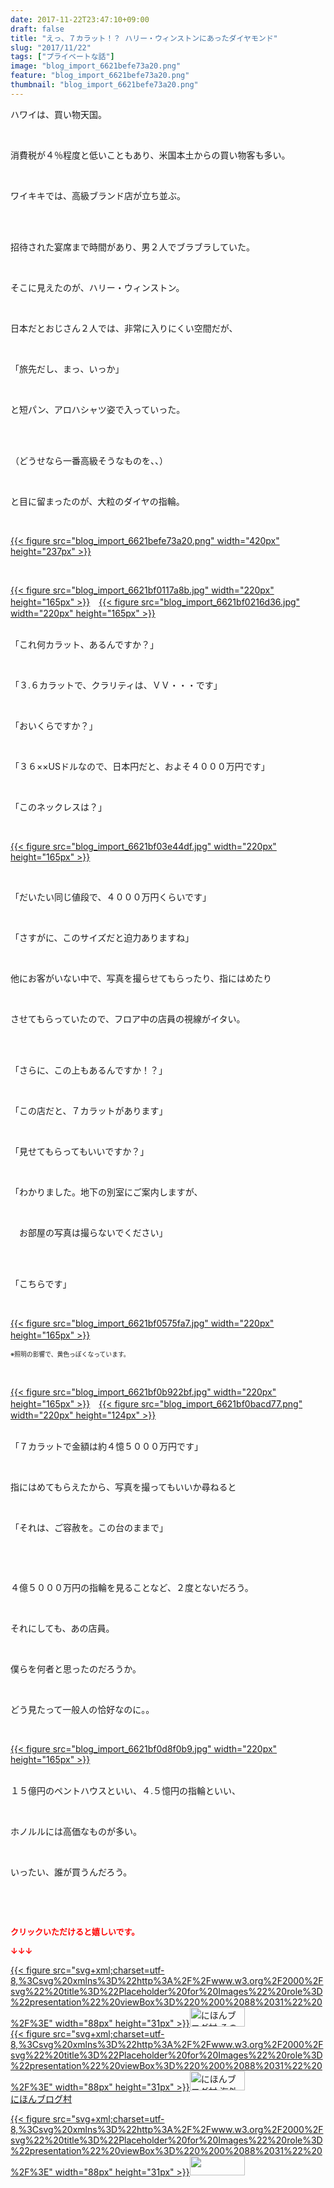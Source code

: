 ```yaml
---
date: 2017-11-22T23:47:10+09:00
draft: false
title: "えっ、７カラット！？ ハリー・ウィンストンにあったダイヤモンド"
slug: "2017/11/22"
tags: ["プライベートな話"]
image: "blog_import_6621befe73a20.png"
feature: "blog_import_6621befe73a20.png"
thumbnail: "blog_import_6621befe73a20.png"
---
```

<p>ハワイは、買い物天国。</p><p> </p><p>消費税が４％程度と低いこともあり、米国本土からの買い物客も多い。</p><p> </p><p>ワイキキでは、高級ブランド店が立ち並ぶ。</p><p> </p><p><br/>招待された宴席まで時間があり、男２人でブラブラしていた。</p><p> </p><p>そこに見えたのが、ハリー・ウィンストン。</p><p> </p><p>日本だとおじさん２人では、非常に入りにくい空間だが、</p><p> </p><p>「旅先だし、まっ、いっか」</p><p> </p><p>と短パン、アロハシャツ姿で入っていった。</p><p> </p><p><br/>（どうせなら一番高級そうなものを、、）</p><p> </p><p>と目に留まったのが、大粒のダイヤの指輪。</p><p> </p><p><a href="blog_import_6621befe73a20.png">{{< figure src="blog_import_6621befe73a20.png" width="420px" height="237px" >}}</a></p><p> </p><p><a href="blog_import_6621bf0117a8b.jpg">{{< figure src="blog_import_6621bf0117a8b.jpg" width="220px" height="165px" >}}</a>　<a href="blog_import_6621bf0216d36.jpg">{{< figure src="blog_import_6621bf0216d36.jpg" width="220px" height="165px" >}}</a></p><p><br/>「これ何カラット、あるんですか？」</p><p> </p><p>「３.６カラットで、クラリティは、ＶＶ・・・です」</p><p> </p><p>「おいくらですか？」</p><p> </p><p>「３６××USドルなので、日本円だと、およそ４０００万円です」</p><p> </p><p>「このネックレスは？」</p><p> </p><p><a href="blog_import_6621bf03e44df.jpg">{{< figure src="blog_import_6621bf03e44df.jpg" width="220px" height="165px" >}}</a></p><p> </p><p>「だいたい同じ値段で、４０００万円くらいです」</p><p> </p><p>「さすがに、このサイズだと迫力ありますね」</p><p> </p><p>他にお客がいない中で、写真を撮らせてもらったり、指にはめたり</p><p> </p><p>させてもらっていたので、フロア中の店員の視線がイタい。</p><p> </p><p><br/>「さらに、この上もあるんですか！？」</p><p> </p><p>「この店だと、７カラットがあります」</p><p> </p><p>「見せてもらってもいいですか？」</p><p> </p><p>「わかりました。地下の別室にご案内しますが、</p><p> </p><p>　お部屋の写真は撮らないでください」</p><p> </p><p><br/>「こちらです」</p><p> </p><p><a href="blog_import_6621bf0575fa7.jpg">{{< figure src="blog_import_6621bf0575fa7.jpg" width="220px" height="165px" >}}</a>　</p><p><span style="font-size: 0.7em;">※照明の影響で、黄色っぽくなっています。</span></p><p> </p><p><a href="blog_import_6621bf0b922bf.jpg">{{< figure src="blog_import_6621bf0b922bf.jpg" width="220px" height="165px" >}}</a>　<a href="blog_import_6621bf0bacd77.png">{{< figure src="blog_import_6621bf0bacd77.png" width="220px" height="124px" >}}</a></p><p><br/>「７カラットで金額は約４憶５０００万円です」</p><p> </p><p>指にはめてもらえたから、写真を撮ってもいいか尋ねると</p><p> </p><p>「それは、ご容赦を。この台のままで」</p><p> </p><p> </p><p>４億５０００万円の指輪を見ることなど、２度とないだろう。</p><p> </p><p>それにしても、あの店員。</p><p> </p><p>僕らを何者と思ったのだろうか。</p><p> </p><p>どう見たって一般人の恰好なのに。。</p><p> </p><p><a href="blog_import_6621bf0d8f0b9.jpg">{{< figure src="blog_import_6621bf0d8f0b9.jpg" width="220px" height="165px" >}}</a></p><p><br/>１５億円のペントハウスといい、４.５憶円の指輪といい、</p><p> </p><p>ホノルルには高価なものが多い。</p><p> </p><p>いったい、誰が買うんだろう。</p><p> </p><p> </p><p><font color="#ff0000" size="2"><strong>クリックいただけると嬉しいです。</strong></font></p><p><font color="#ff0000" size="2"><strong>↓↓↓</strong></font></p><p><a href="ranking.html?p_cid=01260127" id="&amp;blogmura_banner" target="_blank">{{< figure src="svg+xml;charset=utf-8,%3Csvg%20xmlns%3D%22http%3A%2F%2Fwww.w3.org%2F2000%2Fsvg%22%20title%3D%22Placeholder%20for%20Images%22%20role%3D%22presentation%22%20viewBox%3D%220%200%2088%2031%22%20%2F%3E" width="88px" height="31px" >}}<noscript><img alt="にほんブログ村 その他生活ブログ 不動産投資へ" border="0" height="31" src="https://img-proxy.blog-video.jp/images?url=http%3A%2F%2Flife.blogmura.com%2Fhudousantoushi%2Fimg%2Fhudousantoushi88_31.gif" width="88"></noscript></a><br/><a href="ranking.html?p_cid=01260127" target="_blank">{{< figure src="svg+xml;charset=utf-8,%3Csvg%20xmlns%3D%22http%3A%2F%2Fwww.w3.org%2F2000%2Fsvg%22%20title%3D%22Placeholder%20for%20Images%22%20role%3D%22presentation%22%20viewBox%3D%220%200%2088%2031%22%20%2F%3E" width="88px" height="31px" >}}<noscript><img alt="にほんブログ村 海外生活ブログ バリ島情報へ" border="0" height="31" src="https://img-proxy.blog-video.jp/images?url=http%3A%2F%2Foverseas.blogmura.com%2Fbali%2Fimg%2Fbali88_31.gif" width="88"></noscript></a><br/><a href="ranking.html?p_cid=01260127" target="_blank">にほんブログ村</a></p><p><a href="link.php?1804582" title="人気ブログランキングへ">{{< figure src="svg+xml;charset=utf-8,%3Csvg%20xmlns%3D%22http%3A%2F%2Fwww.w3.org%2F2000%2Fsvg%22%20title%3D%22Placeholder%20for%20Images%22%20role%3D%22presentation%22%20viewBox%3D%220%200%2088%2031%22%20%2F%3E" width="88px" height="31px" >}}<noscript><img border="0" height="31" src="https://blog.with2.net/img/banner/banner_22.gif" width="88"></noscript></a></p>

